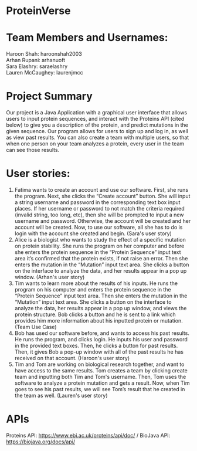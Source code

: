 # ProteinVerse

# Team Members and Usernames:
 Haroon Shah: haroonshah2003\
 Arhan Rupani: arhanuoft\
 Sara Elashry: saraelashry\
 Lauren McCaughey: laurenjmcc

# Project Summary
  Our project is a Java Application with a graphical user interface that allows users to input protein sequences, and interact with the Proteins API (cited below) to give you a description of the protein, and predict mutations in the given sequence. Our program allows for users to sign up and log in, as well as view past results. You can also create a team with multiple users, so that when one person on your team analyzes a protein, every user in the team can see those results. 

# User stories:
1. Fatima wants to create an account and use our software. First, she runs the program. Next, she clicks the “Create account” button. She will input a string username and password in the corresponding text box input places. If her username or password to not match the criteria required (invalid string, too long, etc), then she will be prompted to input a new username and password. Otherwise, the account will be created and her account will be created. Now, to use our software, all she has to do is login with the account she created and begin. (Sara's user story) 
2. Alice is a biologist who wants to study the effect of a specific mutation on protein stability. She runs the program on her computer and before she enters the protein sequence  in the “Protein Sequence” input text area it’s confirmed that the protein exists, if not raise an error. Then she enters the mutation in the “Mutation” input text area. She clicks a button on the interface to analyze the data, and her results appear in a pop up window. (Arhan's user story)
3. Tim wants to learn more about the results of his inputs. He runs the program on his computer and enters the protein sequence in the “Protein Sequence” input text area. Then she enters the mutation in the “Mutation” input text area. She clicks a button on the interface to analyze the data,  her results appear in a pop up window, and views the protein structure. Bob clicks a button and he is sent to a link which provides him more information about his inputted protein or mutation. (Team Use Case)
4. Bob has used our software before, and wants to access his past results. He runs the program, and clicks login. He inputs his user and password in the provided text boxes. Then, he clicks a button for past results. Then, it gives Bob a pop-up window with all of the past results he has received on that account. (Haroon's user story)
5. Tim and Tom are working on biological research together, and want to have access to the same results. Tom creates a team by clicking create team and inputting both Tim and Tom's username. Then, Tom uses the software to analyze a protein mutation and gets a result. Now, when Tim goes to see his past results, we will see Tom’s result that he created in the team as well. (Lauren's user story) 

# APIs
Proteins API: https://www.ebi.ac.uk/proteins/api/doc/ /
BioJava API: https://biojava.org/docs/api/
